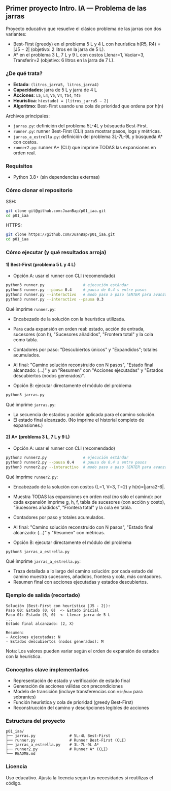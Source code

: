 ## Primer proyecto Intro. IA — Problema de las jarras

Proyecto educativo que resuelve el clásico problema de las jarras con dos variantes:

- Best-First (greedy) en el problema 5 L y 4 L con heurística h(R5, R4) = |J5 − 2| (objetivo: 2 litros en la jarra de 5 L).
- A* en el problema 3 L, 7 L y 9 L con costos Llenar=1, Vaciar=3, Transferir=2 (objetivo: 6 litros en la jarra de 7 L).

### ¿De qué trata?
- **Estado**: `(litros_jarra5, litros_jarra4)`
- **Capacidades**: jarra de 5 L y jarra de 4 L
- **Acciones**: `L5`, `L4`, `V5`, `V4`, `T54`, `T45`
- **Heurística**: `h(estado) = |litros_jarra5 − 2|`
- **Algoritmo**: Best-First usando una cola de prioridad que ordena por h(n)

Archivos principales:
- `jarras.py`: definición del problema 5L-4L y búsqueda Best-First.
- `runner.py`: runner Best-First (CLI) para mostrar pasos, logs y métricas.
- `jarras_a_estrella.py`: definición del problema 3L-7L-9L y búsqueda A* con costos.
- `runner2.py`: runner A* (CLI) que imprime TODAS las expansiones en orden real.

### Requisitos
- Python 3.8+ (sin dependencias externas)

### Cómo clonar el repositorio
SSH:
```bash
git clone git@github.com:JuanBap/p01_iaa.git
cd p01_iaa
```

HTTPS:
```bash
git clone https://github.com/JuanBap/p01_iaa.git
cd p01_iaa
```

### Cómo ejecutar (y qué resultados arroja)

#### 1) Best-First (problema 5 L y 4 L)

- Opción A: usar el runner con CLI (recomendado)
```bash
python3 runner.py                 # ejecución estándar
python3 runner.py --pausa 0.4     # pausa de 0.4 s entre pasos
python3 runner.py --interactivo   # modo paso a paso (ENTER para avanzar)
python3 runner.py --interactivo --pausa 0.3
```
Qué imprime `runner.py`:
- Encabezado de la solución con la heurística utilizada.
- Para cada expansión en orden real: estado, acción de entrada, sucesores (con h), "Sucesores añadidos", "Frontera total" y la cola como tabla.
- Contadores por paso: "Descubiertos únicos" y "Expandidos"; totales acumulados.
- Al final: "Camino solución reconstruido con N pasos", "Estado final alcanzado: (...)" y un "Resumen" con "Acciones ejecutadas" y "Estados descubiertos (nodos generados)".

- Opción B: ejecutar directamente el módulo del problema
```bash
python3 jarras.py
```
Qué imprime `jarras.py`:
- La secuencia de estados y acción aplicada para el camino solución.
- El estado final alcanzado. (No imprime el historial completo de expansiones.)

#### 2) A* (problema 3 L, 7 L y 9 L)

- Opción A: usar el runner con CLI (recomendado)
```bash
python3 runner2.py                # ejecución estándar
python3 runner2.py --pausa 0.4    # pausa de 0.4 s entre pasos
python3 runner2.py --interactivo  # modo paso a paso (ENTER para avanzar)
```
Qué imprime `runner2.py`:
- Encabezado de la solución con costos (L=1, V=3, T=2) y h(n)=|jarra2-6|.
- Muestra TODAS las expansiones en orden real (no sólo el camino): por cada expansión imprime g, h, f, tabla de sucesores (con acción y costo), "Sucesores añadidos", "Frontera total" y la cola en tabla.
- Contadores por paso y totales acumulados.
- Al final: "Camino solución reconstruido con N pasos", "Estado final alcanzado: (...)" y "Resumen" con métricas.

- Opción B: ejecutar directamente el módulo del problema
```bash
python3 jarras_a_estrella.py
```
Qué imprime `jarras_a_estrella.py`:
- Traza detallada a lo largo del camino solución: por cada estado del camino muestra sucesores, añadidos, frontera y cola, más contadores.
- Resumen final con acciones ejecutadas y estados descubiertos.

### Ejemplo de salida (recortado)
```text
Solución (Best-First con heurística |J5 - 2|):
Paso 00: Estado (0, 0)  <- Estado inicial
Paso 01: Estado (5, 0)  <- Llenar jarra de 5 L
...
Estado final alcanzado: (2, X)

Resumen:
- Acciones ejecutadas: N
- Estados descubiertos (nodos generados): M
```

Nota: Los valores pueden variar según el orden de expansión de estados con la heurística.

### Conceptos clave implementados
- Representación de estado y verificación de estado final
- Generación de acciones válidas con precondiciones
- Modelo de transición (incluye transferencias con `min`/`max` para sobrantes)
- Función heurística y cola de prioridad (greedy Best-First)
- Reconstrucción del camino y descripciones legibles de acciones

### Estructura del proyecto
```text
p01_iaa/
├── jarras.py               # 5L-4L Best-First
├── runner.py               # Runner Best-First (CLI)
├── jarras_a_estrella.py    # 3L-7L-9L A*
├── runner2.py              # Runner A* (CLI)
└── README.md
```

### Licencia
Uso educativo. Ajusta la licencia según tus necesidades si reutilizas el código.